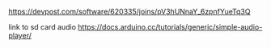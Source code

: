 https://devpost.com/software/620335/joins/pV3hUNnaY_6zpnfYueTq3Q


link to sd card audio https://docs.arduino.cc/tutorials/generic/simple-audio-player/
